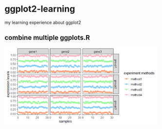 # ggplot2-learning
my learning experience about ggplot2
## combine multiple ggplots.R
![image](https://github.com/amssljc/ggplot2-learning/blob/master/pictures/combine.multiple.ggplots.png)
